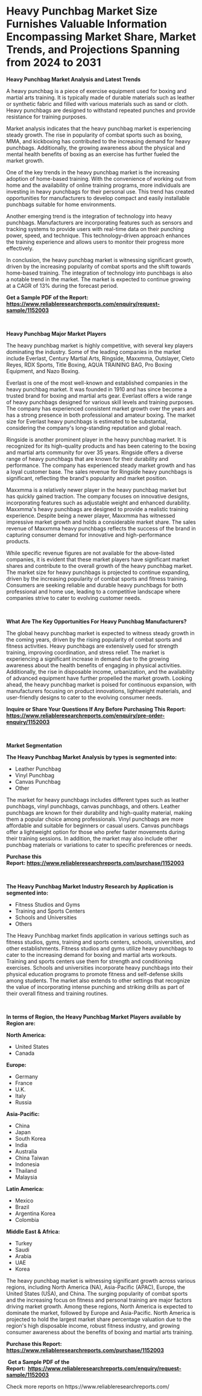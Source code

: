 <p><h1>Heavy Punchbag Market Size Furnishes Valuable Information Encompassing Market Share, Market Trends, and Projections Spanning from 2024 to 2031</h1></p><p><strong>Heavy Punchbag Market Analysis and Latest Trends</strong></p>
<p><p>A heavy punchbag is a piece of exercise equipment used for boxing and martial arts training. It is typically made of durable materials such as leather or synthetic fabric and filled with various materials such as sand or cloth. Heavy punchbags are designed to withstand repeated punches and provide resistance for training purposes.</p><p>Market analysis indicates that the heavy punchbag market is experiencing steady growth. The rise in popularity of combat sports such as boxing, MMA, and kickboxing has contributed to the increasing demand for heavy punchbags. Additionally, the growing awareness about the physical and mental health benefits of boxing as an exercise has further fueled the market growth.</p><p>One of the key trends in the heavy punchbag market is the increasing adoption of home-based training. With the convenience of working out from home and the availability of online training programs, more individuals are investing in heavy punchbags for their personal use. This trend has created opportunities for manufacturers to develop compact and easily installable punchbags suitable for home environments.</p><p>Another emerging trend is the integration of technology into heavy punchbags. Manufacturers are incorporating features such as sensors and tracking systems to provide users with real-time data on their punching power, speed, and technique. This technology-driven approach enhances the training experience and allows users to monitor their progress more effectively.</p><p>In conclusion, the heavy punchbag market is witnessing significant growth, driven by the increasing popularity of combat sports and the shift towards home-based training. The integration of technology into punchbags is also a notable trend in the market. The market is expected to continue growing at a CAGR of 13% during the forecast period.</p></p>
<p><strong>Get a Sample PDF of the Report:&nbsp; <a href="https://www.reliableresearchreports.com/enquiry/request-sample/1152003">https://www.reliableresearchreports.com/enquiry/request-sample/1152003</a></strong></p>
<p>&nbsp;</p>
<p><strong>Heavy Punchbag Major Market Players</strong></p>
<p><p>The heavy punchbag market is highly competitive, with several key players dominating the industry. Some of the leading companies in the market include Everlast, Century Martial Arts, Ringside, Maxxmma, Outslayer, Cleto Reyes, RDX Sports, Title Boxing, AQUA TRAINING BAG, Pro Boxing Equipment, and Nazo Boxing.</p><p>Everlast is one of the most well-known and established companies in the heavy punchbag market. It was founded in 1910 and has since become a trusted brand for boxing and martial arts gear. Everlast offers a wide range of heavy punchbags designed for various skill levels and training purposes. The company has experienced consistent market growth over the years and has a strong presence in both professional and amateur boxing. The market size for Everlast heavy punchbags is estimated to be substantial, considering the company's long-standing reputation and global reach.</p><p>Ringside is another prominent player in the heavy punchbag market. It is recognized for its high-quality products and has been catering to the boxing and martial arts community for over 35 years. Ringside offers a diverse range of heavy punchbags that are known for their durability and performance. The company has experienced steady market growth and has a loyal customer base. The sales revenue for Ringside heavy punchbags is significant, reflecting the brand's popularity and market position.</p><p>Maxxmma is a relatively newer player in the heavy punchbag market but has quickly gained traction. The company focuses on innovative designs, incorporating features such as adjustable weight and enhanced durability. Maxxmma's heavy punchbags are designed to provide a realistic training experience. Despite being a newer player, Maxxmma has witnessed impressive market growth and holds a considerable market share. The sales revenue of Maxxmma heavy punchbags reflects the success of the brand in capturing consumer demand for innovative and high-performance products.</p><p>While specific revenue figures are not available for the above-listed companies, it is evident that these market players have significant market shares and contribute to the overall growth of the heavy punchbag market. The market size for heavy punchbags is projected to continue expanding, driven by the increasing popularity of combat sports and fitness training. Consumers are seeking reliable and durable heavy punchbags for both professional and home use, leading to a competitive landscape where companies strive to cater to evolving customer needs.</p></p>
<p>&nbsp;</p>
<p><strong>What Are The Key Opportunities For Heavy Punchbag Manufacturers?</strong></p>
<p><p>The global heavy punchbag market is expected to witness steady growth in the coming years, driven by the rising popularity of combat sports and fitness activities. Heavy punchbags are extensively used for strength training, improving coordination, and stress relief. The market is experiencing a significant increase in demand due to the growing awareness about the health benefits of engaging in physical activities. Additionally, the rise in disposable income, urbanization, and the availability of advanced equipment have further propelled the market growth. Looking ahead, the heavy punchbag market is poised for continuous expansion, with manufacturers focusing on product innovations, lightweight materials, and user-friendly designs to cater to the evolving consumer needs.</p></p>
<p><strong>Inquire or Share Your Questions If Any Before Purchasing This Report: <a href="https://www.reliableresearchreports.com/enquiry/pre-order-enquiry/1152003">https://www.reliableresearchreports.com/enquiry/pre-order-enquiry/1152003</a></strong></p>
<p>&nbsp;</p>
<p><strong>Market Segmentation</strong></p>
<p><strong>The Heavy Punchbag Market Analysis by types is segmented into:</strong></p>
<p><ul><li>Leather Punchbag</li><li>Vinyl Punchbag</li><li>Canvas Punchbag</li><li>Other</li></ul></p>
<p><p>The market for heavy punchbags includes different types such as leather punchbags, vinyl punchbags, canvas punchbags, and others. Leather punchbags are known for their durability and high-quality material, making them a popular choice among professionals. Vinyl punchbags are more affordable and suitable for beginners or casual users. Canvas punchbags offer a lightweight option for those who prefer faster movements during their training sessions. In addition, the market may also include other punchbag materials or variations to cater to specific preferences or needs.</p></p>
<p><strong>Purchase this Report:&nbsp;<a href="https://www.reliableresearchreports.com/purchase/1152003">https://www.reliableresearchreports.com/purchase/1152003</a></strong></p>
<p>&nbsp;</p>
<p><strong>The Heavy Punchbag Market Industry Research by Application is segmented into:</strong></p>
<p><ul><li>Fitness Studios and Gyms</li><li>Training and Sports Centers</li><li>Schools and Universities</li><li>Others</li></ul></p>
<p><p>The Heavy Punchbag market finds application in various settings such as fitness studios, gyms, training and sports centers, schools, universities, and other establishments. Fitness studios and gyms utilize heavy punchbags to cater to the increasing demand for boxing and martial arts workouts. Training and sports centers use them for strength and conditioning exercises. Schools and universities incorporate heavy punchbags into their physical education programs to promote fitness and self-defense skills among students. The market also extends to other settings that recognize the value of incorporating intense punching and striking drills as part of their overall fitness and training routines.</p></p>
<p>&nbsp;</p>
<p><strong>In terms of Region, the Heavy Punchbag Market Players available by Region are:</strong></p>
<p>
    <p> <strong> North America: </strong>
        <ul>
            <li>United States</li>
            <li>Canada</li>
        </ul>
        </p> 
    <p> <strong> Europe: </strong>
        <ul>
            <li>Germany</li>
            <li>France</li>
            <li>U.K.</li>
            <li>Italy</li>
            <li>Russia</li>
        </ul>
        </p> 
    <p> <strong> Asia-Pacific: </strong>
        <ul>
            <li>China</li>
            <li>Japan</li>
            <li>South Korea</li>
            <li>India</li>
            <li>Australia</li>
            <li>China Taiwan</li>
            <li>Indonesia</li>
            <li>Thailand</li>
            <li>Malaysia</li>
        </ul>
        </p> 
    <p> <strong> Latin America: </strong>
        <ul>
            <li>Mexico</li>
            <li>Brazil</li>
            <li>Argentina Korea</li>
            <li>Colombia</li>
        </ul>
        </p> 
    <p> <strong> Middle East & Africa: </strong>
        <ul>
            <li>Turkey</li>
            <li>Saudi</li>
            <li>Arabia</li>
            <li>UAE</li>
            <li>Korea</li>
        </ul>
    </p>
    </p>
<p><p>The heavy punchbag market is witnessing significant growth across various regions, including North America (NA), Asia-Pacific (APAC), Europe, the United States (USA), and China. The surging popularity of combat sports and the increasing focus on fitness and personal training are major factors driving market growth. Among these regions, North America is expected to dominate the market, followed by Europe and Asia-Pacific. North America is projected to hold the largest market share percentage valuation due to the region's high disposable income, robust fitness industry, and growing consumer awareness about the benefits of boxing and martial arts training.</p></p>
<p><strong>Purchase this Report: <a href="https://www.reliableresearchreports.com/purchase/1152003">https://www.reliableresearchreports.com/purchase/1152003</a></strong></p>
<p>&nbsp;<strong>Get a Sample PDF of the Report:&nbsp;&nbsp;<a href="https://www.reliableresearchreports.com/enquiry/request-sample/1152003">https://www.reliableresearchreports.com/enquiry/request-sample/1152003</a></strong></p>
<p><strong></strong></p>
<p>Check more reports on https://www.reliableresearchreports.com/</p>